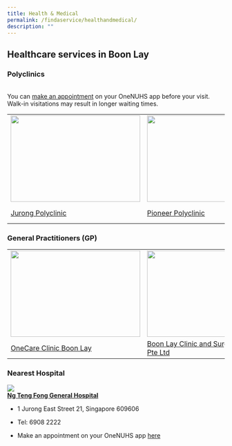 ```yaml
---
title: Health & Medical
permalink: /findaservice/healthandmedical/
description: ""
---
```

## Healthcare services in Boon Lay
<p>
	
</p><h3> Polyclinics</h3><br>
	You can <a href="https://www.nup.com.sg/Pages/Make-change-an-Appointment.aspx">make an appointment</a> on your OneNUHS app before your visit. Walk-in visitations may result in longer waiting times.<br>
	
<table>
	<tbody><tr>
		<td><img src="https://s3.ap-southeast-1.amazonaws.com/media.mamahood.com.sg/wp-content/uploads/2021/09/09153654/jurong-polyclinic-singapore-1024x674.jpg" style="height:200px;width:300px"></td>
		<td><img src="https://lh3.googleusercontent.com/p/AF1QipOyjRehpqsOvhaP_sYjiOmSvLkGr-XkJtnA7ZlK=s1360-w1360-h1020" style="height:200px;width:220px"></td>
		<td><img src="https://lh3.googleusercontent.com/p/AF1QipO-B1aq3jjVfIFlevecac2PtbOQo3lCdMXe4F0b=s1360-w1360-h1020" style="height:200px;width:300px"></td>
		<td><img src="https://lh3.googleusercontent.com/p/AF1QipPcoQ12fCdFwXVKjgtFnj35us-cpN1BgMRCuDsv=s1360-w1360-h1020" style="height:200px;width:300px"></td>
	</tr>
	<tr>
		<td><a href="https://www.nup.com.sg/Pages/Our%20Clinics/our-clinics-jurp.aspx">Jurong Polyclinic</a><br></td>
		<td><a href="https://www.nup.com.sg/Pages/Our%20Clinics/our-clinics-pioneerp.aspx">Pioneer Polyclinic</a><br></td>
		<td><a href="https://www.nup.com.sg/Pages/Our%20Clinics/our-clinics-bbp.aspx">Bukit Batok Polyclinic</a><br></td>
		<td><a href="https://www.nup.com.sg/Pages/Our%20Clinics/our-clinics-queenstownp.aspx">Queenstown Polyclinic</a><br><br></td> 
			</tr>			
</tbody></table><p></p>

<h3> General Practitioners (GP)</h3>
<table>
	<tbody><tr>
		<td><img src="https://lh3.googleusercontent.com/p/AF1QipP_e0f8AOkxTSxlLfrZK815q6iHKM3U71sCgY6s=s1360-w1360-h1020" style="height:200px;width:300px"></td>
		<td><img src="https://lh3.googleusercontent.com/p/AF1QipNiP2f2g03fOS3tOGh56IuJaMZ_9YumSX1CGJmC=s1360-w1360-h1020" style="height:200px;width:220px"></td>
		<td><img src="https://lh3.googleusercontent.com/p/AF1QipPUqK1s2CdjiPC_ZPQrUYjZWZtOMBIr3lq0WmG5=s1360-w1360-h1020" style="height:200px;width:300px"></td>
		<td><img src="https://lh3.googleusercontent.com/p/AF1QipPuaM9uPXOH9NYwTGtyXtAU0a4bIW_2QA_222HQ=s1360-w1360-h1020" style="height:200px;width:300px"></td>
	</tr>
	<tr>
		<td><a href="https://www.onecaremedical.com.sg/clinics/boon-lay/">OneCare Clinic Boon Lay</a><br></td>
		<td><a href="https://www.paincarecenter.com.sg/gp-clinics/boon-lay-clinic-surgery/">Boon Lay Clinic and Surgery Pte Ltd</a><br></td>
		<td><a href="https://minmed.sg/gp-clinics/">Minmed Clinic (Boon Lay)</a><br></td>
		<td><a href="https://www.aic.sg/care-services/e-care-locator-detail?CDID=100ab15c-167e-e111-959c-005056ba0028&amp;IsClinic=true">Community Medical Clinic</a><br><br></td> 
			</tr>			
</tbody></table><p></p>


<h3> Nearest Hospital</h3>
<img src="https://www.hok.com/wp-content/uploads/2019/05/Ng-Teng-Fong-Hospital-Overall-1900-1600x1069.jpg">
<br>
<b><a href="https://www.ntfgh.com.sg/Pages/default.aspx">Ng Teng Fong General Hospital</a></b>

*  1 Jurong East Street 21, Singapore 609606
    
*   Tel: 6908 2222
*   Make an appointment on your OneNUHS app [here](https://www.nup.com.sg/Pages/Make-change-an-Appointment.aspx)